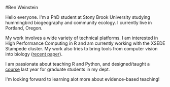 #Ben Weinstein

Hello everyone. I'm a PhD student at Stony Brook University studying hummingbird biogeography and community ecology. I currently live in Portland, Oregon.

My work involves a wide variety of technical platforms. I am interested in High Performance Computing in R and am currently working with the XSEDE Stampede cluster. My work also tries to bring tools from computer vision into biology ([recent paper](http://onlinelibrary.wiley.com/doi/10.1111/2041-210X.12320/abstract)). 

I am passionate about teaching R and Python, and designed/taught a [course](http://benweinstein.weebly.com/r-course.html) last year for graduate students in my dept.

I'm looking forward to learning alot more about evidence-based teaching!

